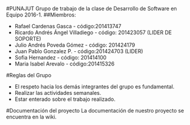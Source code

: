 #PUNAJUT
Grupo de trabajo de la clase de Desarrollo de Software en Equipo 2016-1.
##Miembros:
* Rafael Cardenas Gasca - código:201413747
* Ricardo Andrés Ángel Villadiego - código: 201423057 (LIDER DE SOPORTE)
* Julio Andrés Poveda Gómez - código: 201424179
* Juan Pablo Gonzalez P. - código:201424703 (LIDER)
* Sofia Hernandez - código: 201414100
* Maria Isabel Arevalo - código:201415326
 
#Reglas del Grupo
* El respeto hacia los demás integrantes del grupo es fundamental.
* Realizar las actividades semanales.
* Estar enterado sobre el trabajo realizado.

#Documentación del proyecto
La documentación de nuestro proyecto se encuentra en la wiki.

